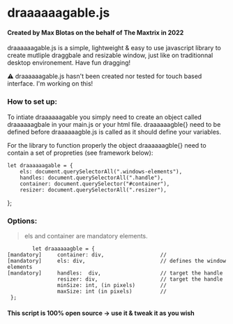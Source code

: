 # draaaaaagable.js

#### Created by Max Blotas on the behalf of The Maxtrix in 2022

draaaaaagable.js is a simple, lightweight & easy to use javascript library to create mutliple draggbale and resizable window, just like on traditionnal desktop environement. Have fun dragging!

⚠️ draaaaaagable.js hasn't been created nor tested for touch based interface. I'm working on this!

### How to set up:

To intiate draaaaaagable you simply need to create an object called draaaaaagbale in your main.js or your html file.
draaaaaagble{} need to be defined before draaaaaagble.js is called as it should define your variables.

For the library to function properly the object draaaaaagble{} need to contain a set of propreties (see framework below):

    let draaaaaagable = {
        els: document.querySelectorAll(".windows-elements"),
        handles: document.querySelectorAll(".handle"),
        container: document.querySelector("#container"),
        resizer: document.querySelectorAll(".resizer"),

};

### Options:

> els and container are mandatory elements.

            let draaaaaagble = {
    [mandatory]     container: div,                  //
    [mandatory]     els: div,                        // defines the window elements
    [mandatory]     handles:  div,                   // target the handle
                    resizer: div,                    // target the handle
                    minSize: int, (in pixels)        //
                    maxSize: int (in pixels)         //
     };

#### This script is 100% open source → use it & tweak it as you wish
